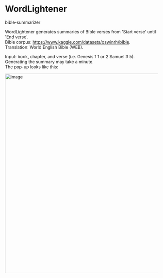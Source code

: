 # WordLightener
bible-summarizer  

WordLightener generates summaries of Bible verses from 'Start verse' until 'End verse'.  
Bible corpus: https://www.kaggle.com/datasets/oswinrh/bible.  
Translation: World English Bible (WEB).  

Input: book, chapter, and verse (i.e. Genesis 1 1 or 2 Samuel 3 5).  
Generating the summary may take a minute.  
The pop-up looks like this:  

<img width="659" alt="image" src="https://github.com/KristoWind/WordLightener/assets/99342556/62a3325d-c928-44c2-bdb5-079cec896898">
